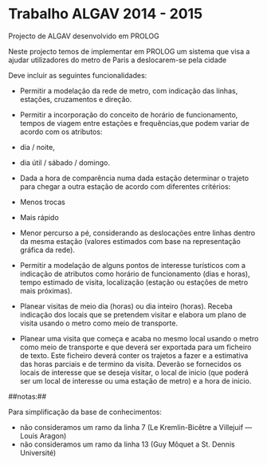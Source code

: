 Trabalho ALGAV 2014 - 2015
======================

Projecto de ALGAV desenvolvido em PROLOG

Neste projecto temos de implementar em PROLOG um sistema que visa a ajudar utilizadores 
do metro de Paris a deslocarem-se pela cidade

Deve incluir as seguintes funcionalidades:

* Permitir a modelação da rede de metro, com indicação das linhas, estações, cruzamentos e direção.

* Permitir a incorporação do conceito de horário de funcionamento, tempos de viagem entre estações e frequências,que podem variar de acordo com os atributos:

 * dia / noite,
 * dia útil / sábado / domingo.

*  Dada a hora de comparência numa dada estação determinar o trajeto para chegar a outra estação de acordo com diferentes critérios:

 * Menos trocas
 * Mais rápido
 * Menor percurso a pé, considerando as deslocações entre linhas dentro da mesma estação (valores estimados com base na representação gráfica da rede).

* Permitir a modelação de alguns pontos de interesse turísticos com a indicação de atributos como horário de funcionamento (dias e horas), tempo estimado de 
visita, localização (estação ou estações de metro mais próximas).

* Planear visitas de meio dia (horas) ou dia inteiro (horas). Receba indicação dos locais que se pretendem visitar e elabora um plano de visita 
usando o metro como meio de transporte.

* Planear uma visita que começa e acaba no mesmo local usando o metro como meio de transporte e que deverá ser exportada para um ficheiro de texto.
Este ficheiro deverá conter os trajetos a fazer e a estimativa das horas parciais e de termino da visita. 
Deverão se fornecidos os locais de interesse que se deseja visitar, o local de inicio (que poderá ser um local de interesse ou uma estação de metro) e a hora 
de inicio.



##notas:##

Para simplificação da base de conhecimentos:
* não consideramos um ramo da linha 7 (Le Kremlin-Bicêtre a Villejuif — Louis Aragon)
* não consideramos um ramo da linha 13 (Guy Môquet a St. Dennis Université)
